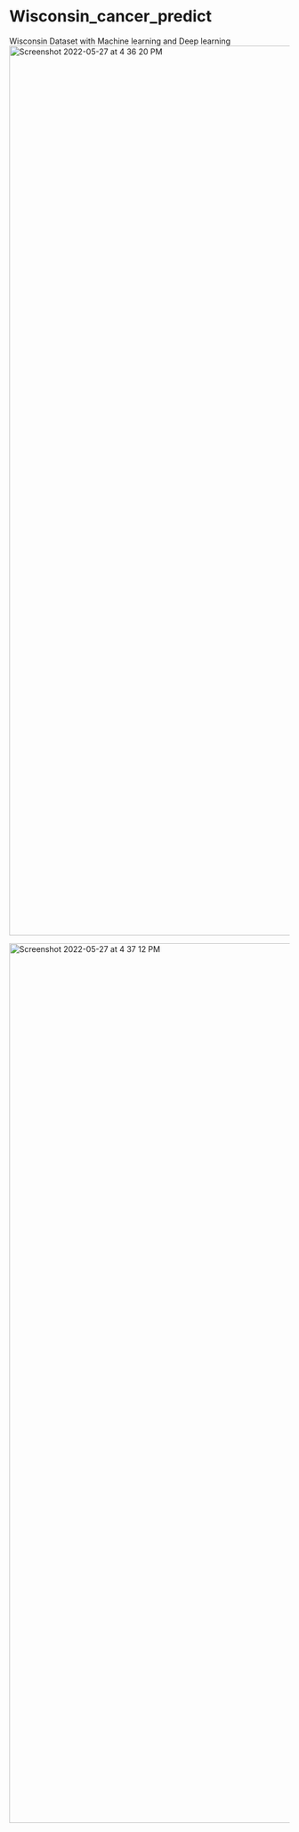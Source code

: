 # Wisconsin_cancer_predict
Wisconsin Dataset with Machine learning and Deep learning
<img width="1600" alt="Screenshot 2022-05-27 at 4 36 20 PM" src="https://user-images.githubusercontent.com/68320689/170688073-f694c90b-b08b-4c0b-9cf7-cc30b00db9bd.png">

<img width="1582" alt="Screenshot 2022-05-27 at 4 37 12 PM" src="https://user-images.githubusercontent.com/68320689/170688178-a73307a8-528b-4c03-840e-e07f21446815.png">

